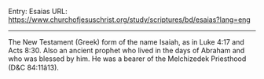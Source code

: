 Entry: Esaias
URL: https://www.churchofjesuschrist.org/study/scriptures/bd/esaias?lang=eng

---

The New Testament (Greek) form of the name Isaiah, as in Luke 4:17 and Acts 8:30. Also an ancient prophet who lived in the days of Abraham and who was blessed by him. He was a bearer of the Melchizedek Priesthood (D&C 84:11â13).
